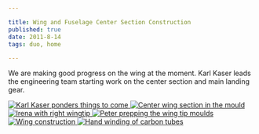 ```yaml
---

title: Wing and Fuselage Center Section Construction
published: true
date: 2011-8-14
tags: duo, home

---
```


We are making good progress on the wing at the moment. Karl Kaser leads the engineering team starting work on the center section and main landing gear.

<div class="photoset">


<a href="/articles/8-14-11/Center_section_team_pondering.jpg" rel="gal-8-14-11" title="Karl Kaser ponders things to come">
  <img src="/articles/8-14-11/thumbs/Center_section_team_pondering.jpg" alt= "Karl Kaser ponders things to come" \>
</a>




<a href="/articles/8-14-11/layup.jpg" rel="gal-8-14-11" title="Center wing section in the mould">
  <img src="/articles/8-14-11/thumbs/layup.jpg" alt= "Center wing section in the mould" \>
</a>






<a href="/articles/8-14-11/Irena_with_right_tip_on_her_birthday.jpg" rel="gal-8-14-11" title="Irena with right wingtip">
  <img src="/articles/8-14-11/thumbs/Irena_with_right_tip_on_her_birthday.jpg" alt= "Irena with right wingtip" \>
</a>





<a href="/articles/8-14-11/tip_molds_prep.jpg" rel="gal-8-14-11" title="Peter prepping the wing tip moulds">
  <img src="/articles/8-14-11/thumbs/tip_molds_prep.jpg" alt= "Peter prepping the wing tip moulds" \>
</a>




<a href="/articles/8-14-11/inboard_section_with_outboard_skin.jpg" rel="gal-8-14-11" title="Wing construction">
  <img src="/articles/8-14-11/thumbs/inboard_section_with_outboard_skin.jpg" alt= "Wing construction" \>
</a>




<a href="/articles/8-14-11/carbon_tube_winding.jpg" rel="gal-8-14-11" title="Hand winding of carbon tubes">
  <img src="/articles/8-14-11/thumbs/carbon_tube_winding.jpg" alt= "Hand winding of carbon tubes" \>
</a>



</div>

